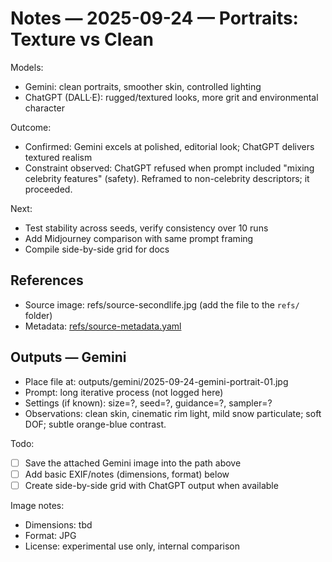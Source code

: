 # Notes — 2025-09-24 — Portraits: Texture vs Clean

Models:
- Gemini: clean portraits, smoother skin, controlled lighting
- ChatGPT (DALL·E): rugged/textured looks, more grit and environmental character

Outcome:
- Confirmed: Gemini excels at polished, editorial look; ChatGPT delivers textured realism
- Constraint observed: ChatGPT refused when prompt included "mixing celebrity features" (safety). Reframed to non-celebrity descriptors; it proceeded.

Next:
- Test stability across seeds, verify consistency over 10 runs
- Add Midjourney comparison with same prompt framing
- Compile side-by-side grid for docs

## References
- Source image: refs/source-secondlife.jpg (add the file to the `refs/` folder)
- Metadata: [refs/source-metadata.yaml](refs/source-metadata.yaml)

## Outputs — Gemini
- Place file at: outputs/gemini/2025-09-24-gemini-portrait-01.jpg
- Prompt: long iterative process (not logged here)
- Settings (if known): size=?, seed=?, guidance=?, sampler=?
- Observations: clean skin, cinematic rim light, mild snow particulate; soft DOF; subtle orange-blue contrast.

Todo:
- [ ] Save the attached Gemini image into the path above
- [ ] Add basic EXIF/notes (dimensions, format) below
- [ ] Create side-by-side grid with ChatGPT output when available

Image notes:
- Dimensions: tbd
- Format: JPG
- License: experimental use only, internal comparison
